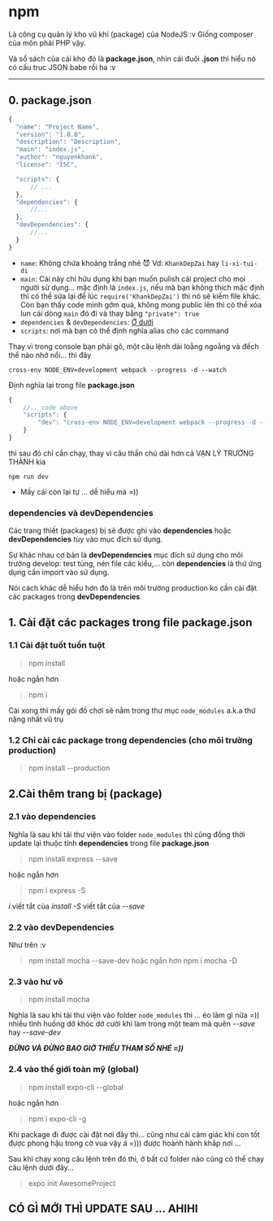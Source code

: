 # npm 

Là công cụ quản lý kho vũ khí (package) của NodeJS :v Giống composer của môn phái PHP vậy.

Và sổ sách của cái kho đó là **package.json**, nhìn cái đuôi **.json** thì hiểu nó có cấu truc JSON babe rồi ha :v 

---


## 0. package.json

```javascript
{
  "name": "Project Name",
  "version": "1.0.0",
  "description": "Description",
  "main": "index.js",
  "author": "nguyenkhank",
  "license": "ISC",

  "scripts": { 
      // ... 
  },
  "dependencies": {
      //...
  },
  "devDependencies": {
      //...
  }
}
```

- `name`: Không chứa khoảng trắng nhé :smiling_imp: Vd:  `KhankDepZai` hay `li-xi-tui-di` 
- `main`: Cái này chỉ hữu dụng khi bạn muốn pulish cái project cho mọi người sử dụng... mặc định là `index.js`, nếu mà bạn không thích mặc định thì có thể sửa lại để lúc `require('KhankDepZai')` thì nó sẽ kiếm file khác. Còn bạn thấy code mình gớm quá, không mong public lên thì có thể xóa lun cái dòng `main` đó đi và thay bằng `"private": true`
- `dependencies` & `devDependencies`:  [Ở dưới](#dependencies-và-devdependencies)
- `scripts`: nơi mà bạn có thể định nghĩa alias cho các command 

Thay vì trong console bạn phải gõ, một câu lệnh dài loằng ngoằng và đếch thể nào nhớ nổi... thì đây
```
cross-env NODE_ENV=development webpack --progress -d --watch
```


Định nghĩa lại trong file **package.json**
```javascript
{
    //.. code above
    "scripts": { 
        "dev": "cross-env NODE_ENV=development webpack --progress -d --watch"
    }
}
```

thì sau đó chỉ cần chạy, thay vì câu thần chú dài hơn cả VẠN LÝ TRƯỜNG THÀNH kia  
```
npm run dev
```

- Mấy cái còn lại tự ... dễ hiểu mà =)) 


### dependencies và devDependencies
Các trang thiết (packages) bị sẽ được ghi vào **dependencies**  hoặc  **devDependencies** tùy vào mục đích sử dụng. 

Sự khác nhau cơ bản là  **devDependencies** mục đích sử dụng cho môi trường develop: test tủng, nén file các kiểu,... còn **dependencies**  là thứ ứng dụng cần import vào sử dụng. 

Nói cách khác dễ hiểu hơn đó là trên môi trường production ko cần cài đặt các packages trong **devDependencies**.



## 1. Cài đặt các packages trong file **package.json** 

### 1.1 Cài đặt tuốt tuồn tuột

> npm install

hoặc ngắn hơn 

> npm i

Cài xong thì mấy gói đồ chơi sẽ nằm trong thư mục `node_modules` a.k.a thứ nặng nhất vũ trụ 

### 1.2 Chỉ cài các package trong **dependencies** (cho môi trường production)

> npm install --production

## 2.Cài thêm trang bị (package)

### 2.1 vào **dependencies** 
Nghĩa là sau khi tải thư viện vào folder `node_modules` thì cũng đồng thời update lại thuộc tính  **dependencies**  trong file  **package.json** 

> npm install express --save

hoặc ngắn hơn 

> npm i express -S

*i* viết tắt của *install*
*-S* viết tắt của  *--save*

### 2.2 vào **devDependencies** 
Như trên :v 

> npm install mocha --save-dev
hoặc ngắn hơn 
> npm i mocha -D


### 2.3 vào hư vô 

> npm install mocha

Nghĩa là sau khi tải thư viện vào folder `node_modules` thì ... éo làm gì nữa =)) nhiều tình huống dở khóc dở cười khi làm trong một team mà quên *--save* hay *--save-dev*

***ĐỪNG VÀ ĐỪNG BAO GIỜ THIẾU THAM SỐ NHÉ =))***


### 2.4 vào thế giới toàn mỹ (global)

> npm install expo-cli --global 

hoặc ngắn hơn 

> npm i expo-cli -g

Khi package đi được cài đặt nơi đây thì... cũng như cái cảm giác khi con tốt được phong hậu trong cờ vua vậy á =))) được hoành hành khắp nơi ...  

Sau khi chạy xong câu lệnh trên đó thì, ở bất cứ folder nào cũng có thể chạy câu lệnh dưới đây...

> expo init AwesomeProject


## CÓ GÌ MỚI THÌ UPDATE SAU ... AHIHI